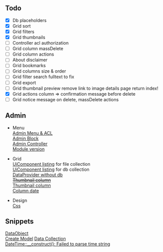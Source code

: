 ## Todo

-[x] Db placeholders  
-[x] Grid sort
-[x] Grid filters
-[x] Grid thumbnails
-[ ] Controller acl authorization
-[ ] Grid column massDelete
-[ ] Grid column actions
-[ ] About disclaimer
-[ ] Grid bookmarks
-[ ] Grid columns size & order
-[ ] Grid filter search fulltext to fix
-[ ] Grid export
-[ ] Grid thumbnail preview remove link to image details page return index!
-[x] Grid actions column => confirmation message before delete
-[ ] Grid notice message on delete, massDelete actions

## Admin
- Menu  
[Admin Menu & ACL](http://www.maximehuran.fr/creation-dun-menu-dans-ladmin-et-gestion-des-droits-sous-magento-2/)  
[Admin Block](https://magento.stackexchange.com/a/138005/56025)  
[Admin Controller](http://www.maximehuran.fr/creation-dun-controlleur-admin-dans-magento-2/)  
[Module version](https://magento.stackexchange.com/a/99535/56025)  

- Grid  
[UiComponent listing](https://magento.stackexchange.com/a/150283/56025) for file collection  
[UiComponent listing](http://www.maximehuran.fr/creation-dun-uicomponent-sous-magento-2/) for db collection  
[DataProvider without db](https://magento.stackexchange.com/q/209682/56025)  
<del>[Thumbnail column](https://magento.stackexchange.com/a/150858/56025)</del>  
[Thumbnail column](https://magento.stackexchange.com/a/98364/56025)    
[Column date](https://magento.stackexchange.com/a/217365/56025)   

- Design  
[Css](https://magento.stackexchange.com/a/137442/56025)  

## Snippets
[DataObject](https://magento.stackexchange.com/a/187246/56025)  
[Create Model](https://www.maximehuran.fr/creation-dun-modele-sous-magento-2/)
[Data Collection](https://magento.stackexchange.com/a/117514)  
[DateTime::__construct(): Failed to parse time string](https://stackoverflow.com/a/17427605/8243229)  


